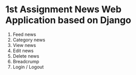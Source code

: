 1st Assignment News Web Application based on Django
========


1. Feed news
2. Category news
3. View news
4. Edit news
5. Delete news
6. Breadcrump
7. Login / Logout
